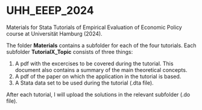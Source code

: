 # UHH_EEEP_2024
Materials for Stata Tutorials of Empirical Evaluation of Economic Policy course at Universität Hamburg (2024).

The folder **Materials** contains a subfolder for each of the four tutorials. Each subfolder **TutorialX_Topic** consists of three things:

1. A pdf with the excercises to be covered during the tutorial. This document also contains a summary of the main theoretical concepts.
2. A pdf of the paper on which the application in the tutorial is based.
3. A Stata data set to be used during the tutorial (.dta file).

After each tutorial, I will upload the solutions in the relevant subfolder (.do file).
